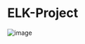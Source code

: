 # ELK-Project

![image](https://user-images.githubusercontent.com/75347383/112772904-0ba62a80-8ff9-11eb-8b17-f35b2394ee1f.png)
